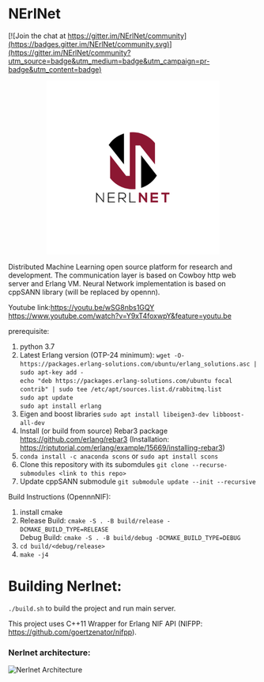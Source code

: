 # NErlNet

[![Join the chat at https://gitter.im/NErlNet/community](https://badges.gitter.im/NErlNet/community.svg)](https://gitter.im/NErlNet/community?utm_source=badge&utm_medium=badge&utm_campaign=pr-badge&utm_content=badge)

<p align="center">
  <img src="Nerlnet_logo.jpg" width="350" title="NerlNet">
</p>

Distributed Machine Learning open source platform for research and development. 
The communication layer is based on Cowboy http web server and Erlang VM.
Neural Network implementation is based on cppSANN library (will be replaced by opennn). 

Youtube link:https://youtu.be/wSG8nbs1GQY
https://www.youtube.com/watch?v=Y9xT4foxwpY&feature=youtu.be

prerequisite:

1. python 3.7
2. Latest Erlang version (OTP-24 minimum):
   ```wget -O- https://packages.erlang-solutions.com/ubuntu/erlang_solutions.asc | sudo apt-key add -```<br>
   ```echo "deb https://packages.erlang-solutions.com/ubuntu focal contrib" | sudo tee /etc/apt/sources.list.d/rabbitmq.list```<br>
   ```sudo apt update```<br>
   ```sudo apt install erlang```<br>
4. Eigen and boost libraries ```sudo apt install libeigen3-dev libboost-all-dev```
5. Install (or build from source) Rebar3 package https://github.com/erlang/rebar3 (Installation: https://riptutorial.com/erlang/example/15669/installing-rebar3)
6. ```conda install -c anaconda scons``` or ```sudo apt install scons```
7. Clone this repository with its subomdules ```git clone --recurse-submodules <link to this repo>```
8. Update cppSANN submodule ```git submodule update --init --recursive```


Build Instructions (OpennnNIF): 

1. install cmake  
2. Release Build: ```cmake -S . -B build/release -DCMAKE_BUILD_TYPE=RELEASE```<br>
   Debug Build: ```cmake -S . -B build/debug -DCMAKE_BUILD_TYPE=DEBUG```
3. ```cd build/<debug/release>```
4. ```make -j4```


# Building Nerlnet:
```./build.sh``` to build the project and run main server. 


This project uses C++11 Wrapper for Erlang NIF API (NIFPP: https://github.com/goertzenator/nifpp). 

### Nerlnet architecture:
![Nerlnet Architecture](https://user-images.githubusercontent.com/18975070/141692829-f0cdca7d-96d1-43b0-920a-5821a14242f7.jpg)

